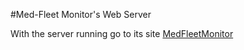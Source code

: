 #Med-Fleet Monitor's Web Server 

With the server running go to its site
[MedFleetMonitor](127.0.0.1:3000/md)
